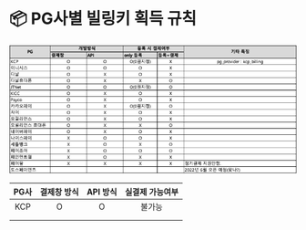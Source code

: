 # 📦 PG사별 빌링키 획득 규칙

![](<../.gitbook/assets/image (19) (1) (1).png>)

| PG사  | 결제창 방식  | API 방식  | 실결제 가능여부  |
| :--: | :-----: | :-----: | :-------: |
|  KCP |    O    |    O    |    불가능    |
|      |         |         |           |
|      |         |         |           |
